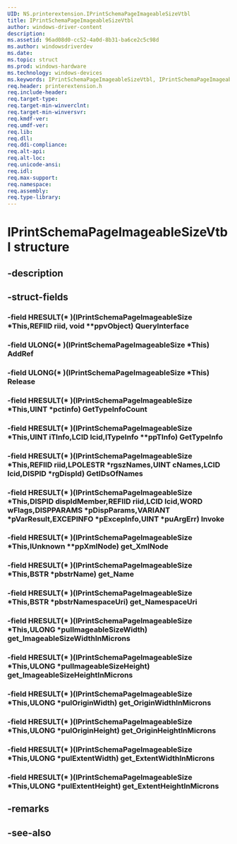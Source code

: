```yaml
---
UID: NS.printerextension.IPrintSchemaPageImageableSizeVtbl
title: IPrintSchemaPageImageableSizeVtbl
author: windows-driver-content
description: 
ms.assetid: 96ad08d0-cc52-4a0d-8b31-ba6ce2c5c98d
ms.author: windowsdriverdev
ms.date: 
ms.topic: struct
ms.prod: windows-hardware
ms.technology: windows-devices
ms.keywords: IPrintSchemaPageImageableSizeVtbl, IPrintSchemaPageImageableSizeVtbl
req.header: printerextension.h
req.include-header:
req.target-type:
req.target-min-winverclnt:
req.target-min-winversvr:
req.kmdf-ver:
req.umdf-ver:
req.lib:
req.dll:
req.ddi-compliance:
req.alt-api:
req.alt-loc:
req.unicode-ansi:
req.idl:
req.max-support:
req.namespace:
req.assembly:
req.type-library:
---
```


# IPrintSchemaPageImageableSizeVtbl structure

## -description



## -struct-fields

### -field HRESULT(* )(IPrintSchemaPageImageableSize *This,REFIID riid, void **ppvObject) QueryInterface			
 	
### -field ULONG(* )(IPrintSchemaPageImageableSize *This) AddRef			
 	
### -field ULONG(* )(IPrintSchemaPageImageableSize *This) Release			
 	
### -field HRESULT(* )(IPrintSchemaPageImageableSize *This,UINT *pctinfo) GetTypeInfoCount			
 	
### -field HRESULT(* )(IPrintSchemaPageImageableSize *This,UINT iTInfo,LCID lcid,ITypeInfo **ppTInfo) GetTypeInfo			
 	
### -field HRESULT(* )(IPrintSchemaPageImageableSize *This,REFIID riid,LPOLESTR *rgszNames,UINT cNames,LCID lcid,DISPID *rgDispId) GetIDsOfNames			
 	
### -field HRESULT(* )(IPrintSchemaPageImageableSize *This,DISPID dispIdMember,REFIID riid,LCID lcid,WORD wFlags,DISPPARAMS *pDispParams,VARIANT *pVarResult,EXCEPINFO *pExcepInfo,UINT *puArgErr) Invoke			
 	
### -field HRESULT(* )(IPrintSchemaPageImageableSize *This,IUnknown **ppXmlNode) get_XmlNode			
 	
### -field HRESULT(* )(IPrintSchemaPageImageableSize *This,BSTR *pbstrName) get_Name			
 	
### -field HRESULT(* )(IPrintSchemaPageImageableSize *This,BSTR *pbstrNamespaceUri) get_NamespaceUri			
 	
### -field HRESULT(* )(IPrintSchemaPageImageableSize *This,ULONG *pulImageableSizeWidth) get_ImageableSizeWidthInMicrons			
 	
### -field HRESULT(* )(IPrintSchemaPageImageableSize *This,ULONG *pulImageableSizeHeight) get_ImageableSizeHeightInMicrons			
 	
### -field HRESULT(* )(IPrintSchemaPageImageableSize *This,ULONG *pulOriginWidth) get_OriginWidthInMicrons			
 	
### -field HRESULT(* )(IPrintSchemaPageImageableSize *This,ULONG *pulOriginHeight) get_OriginHeightInMicrons			
 	
### -field HRESULT(* )(IPrintSchemaPageImageableSize *This,ULONG *pulExtentWidth) get_ExtentWidthInMicrons			
 	
### -field HRESULT(* )(IPrintSchemaPageImageableSize *This,ULONG *pulExtentHeight) get_ExtentHeightInMicrons			
 	
## -remarks

## -see-also